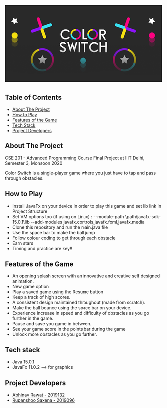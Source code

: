 # ![ColorSwitch](src/View/Resources/readmelogo.png)

## Table of Contents
* [About The Project](#about-the-project)
* [How to Play](#how-to-play)
* [Features of the Game](#features-of-the-game)
* [Tech Stack](#tech-stack)
* [Project Developers](#project-developers)

## About The Project
CSE 201 - Advanced Programming Course Final Project at IIIT Delhi, Semester 3, Monsoon 2020

Color Switch is a single-player game where you just have to tap and pass through obstacles.

## How to Play
- Install JavaFx on your device in order to play this game and set lib link in Project Structure
- Set VM options too (if using on Linux) : --module-path \path\javafx-sdk-15.0.1\lib --add-modules javafx.controls,javafx.fxml,javafx.media
- Clone this repository and run the main.java file
- Use the space bar to make the ball jump
- Follow colour coding to get through each obstacle
- Earn stars
- Timing and practice are key!!

## Features of the Game
- An opening splash screen with an innovative and creative self designed animation.
- New game option
- Play a saved game using the Resume button
- Keep a track of high scores.
- A consistent design maintained throughout (made from scratch).
- Make the ball bounce using the space bar on your device.
- Experience increase in speed and difficulty of obstacles as you go further in the game.
- Pause and save you game in between.
- See your game score in the points bar during the game
- Unlock more obstacles as you go further.

## Tech stack
- Java 15.0.1
- JavaFx 11.0.2  --> for graphics

## Project Developers
- [Abhinav Rawat - 2019132](https://github.com/Abh-Raw)
- [Rupanshoo Saxena - 2019096](https://github.com/rupanshoo)
